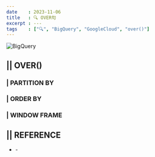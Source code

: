 ```yaml
---
date    : 2023-11-06
title   : 🔍 OVER句
excerpt : ---
tags    : ["🔍", "BigQuery", "GoogleCloud", "over()"]
---
```


![BigQuery](https://cdn-ssl-devio-img.classmethod.jp/wp-content/uploads/2020/09/gcp-eyecatch-bigquery_1200x630.png)

## || OVER()
### | PARTITION BY
### | ORDER BY
### | WINDOW FRAME

## || REFERENCE
- []() -
